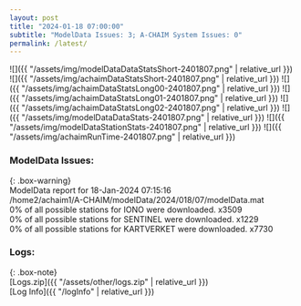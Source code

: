 ```yaml
---
layout: post
title: "2024-01-18 07:00:00"
subtitle: "ModelData Issues: 3; A-CHAIM System Issues: 0"
permalink: /latest/
---
```


![]({{ "/assets/img/modelDataDataStatsShort-2401807.png" | relative_url }})
![]({{ "/assets/img/achaimDataStatsShort-2401807.png" | relative_url }})
![]({{ "/assets/img/achaimDataStatsLong00-2401807.png" | relative_url }})
![]({{ "/assets/img/achaimDataStatsLong01-2401807.png" | relative_url }})
![]({{ "/assets/img/achaimDataStatsLong02-2401807.png" | relative_url }})
![]({{ "/assets/img/modelDataDataStats-2401807.png" | relative_url }})
![]({{ "/assets/img/modelDataStationStats-2401807.png" | relative_url }})
![]({{ "/assets/img/achaimRunTime-2401807.png" | relative_url }})


### ModelData Issues:  
  
{: .box-warning}  
 ModelData report for 18-Jan-2024 07:15:16   
 /home2/achaim1/A-CHAIM/modelData/2024/018/07/modelData.mat   
 0% of all possible stations for IONO were downloaded. x3509   
 0% of all possible stations for SENTINEL were downloaded. x1229   
 0% of all possible stations for KARTVERKET were downloaded. x7730   
  


### Logs:  
  
{: .box-note}  
[Logs.zip]({{ "/assets/other/logs.zip" | relative_url }})  
[Log Info]({{ "/logInfo" | relative_url }})  
